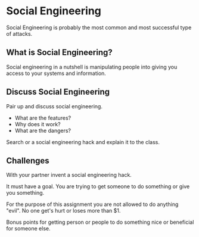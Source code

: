 # Social Engineering

Social Engineering is probably the most common
and most successful type of attacks. 

## What is Social Engineering? 

Social engineering in a nutshell is manipulating 
people into giving you access to your systems
and information. 

## Discuss Social Engineering

Pair up and discuss social engineering. 

- What are the features? 
- Why does it work? 
- What are the dangers? 

Search or a social engineering hack and explain 
it to the class. 

## Challenges 

With your partner invent a social engineering hack. 

It must have a goal. You are trying to get someone 
to do something or give you something. 

For the purpose of this assignment you are not 
allowed to do anything "evil". No one get's hurt or 
loses more than $1.

Bonus points for getting person or people to do 
something nice or beneficial for someone else. 